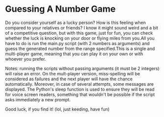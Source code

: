 # Guessing A Number Game
Do you consider yourself as a lucky person? How is this feeling when compared to your relatives or friends? I know it might sound weird and a bit of a competitive question, but with this game, just for fun, you can check whether the luck is knocking on your door or flying miles from you.All you have to do is run the main.py script (with 2 numbers as arguments) and guess the generated number from the range specified.This is a single and multi-player game, meaning that you can play it on your own or with whoever you prefer.

Notes: running the scripts without passing arguments (it must be 2 integers) will raise an error. On the mult-player version, miss-spelling will be considered as failures and the next player will have the chance automatically. Moreover, in case of several attempts, some messages are displayed. The Python's sleep function is used to ensure they will be read for voice screen readers, something that wouldn't be possible if the script asks immediately a new prompt.

Good luck, if you find it!
(lol, just keeding, have fun)
